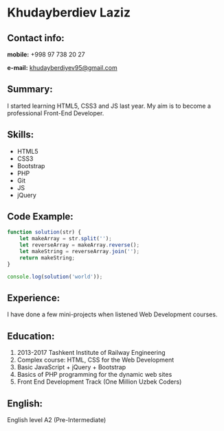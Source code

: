 # Khudayberdiev Laziz

## Contact info:
**mobile:** +998 97 738 20 27

**e-mail:** <khudayberdiyev95@gmail.com>

## Summary:
I started learning HTML5, CSS3 and JS last year. My aim is to become a professional Front-End Developer.

## Skills:
* HTML5
* CSS3
* Bootstrap
* PHP
* Git
* JS
* jQuery

## Code Example:

``` javascript
function solution(str) {
    let makeArray = str.split('');
    let reverseArray = makeArray.reverse();
    let makeString = reverseArray.join('');
    return makeString;
}

console.log(solution('world'));
```

## Experience:
I have done a few mini-projects when listened Web Development courses.

## Education:
1. 2013-2017 Tashkent Institute of Railway Engineering
2. Complex course: HTML, CSS for the Web Development
3. Basic JavaScript + jQuery + Bootstrap
4. Basics of PHP programming for the dynamic web sites
5. Front End Development Track (One Million Uzbek Coders)

## English:
English level A2 (Pre-Intermediate)

